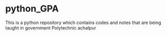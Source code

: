 # python_GPA
This is a python repository which contains codes and notes that are being taught in government Polytechnic achalpur 
